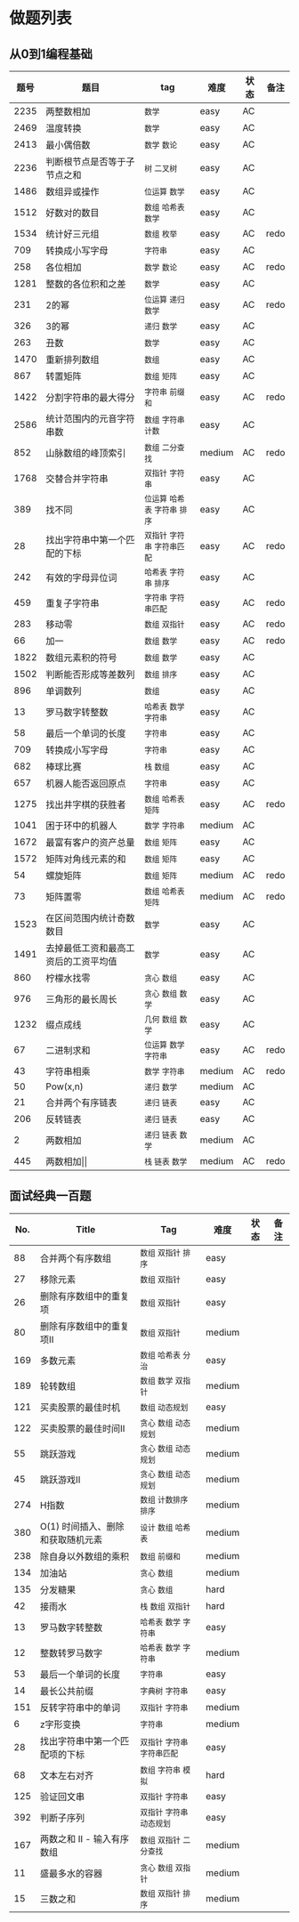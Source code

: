 # 做题列表

## 从0到1编程基础

| 题号 | 题目                                 | tag                               | 难度   | 状态 | 备注 |
| ---- | ------------------------------------ | --------------------------------- | ------ | ---- | ---- |
| 2235 | 两整数相加                           | `数学`                            | easy   | AC   |      |
| 2469 | 温度转换                             | `数学`                            | easy   | AC   |      |
| 2413 | 最小偶倍数                           | `数学` `数论`                     | easy   | AC   |      |
| 2236 | 判断根节点是否等于子节点之和         | `树` `二叉树`                     | easy   | AC   |      |
| 1486 | 数组异或操作                         | `位运算` `数学`                   | easy   | AC   |      |
| 1512 | 好数对的数目                         | `数组` `哈希表` `数学`            | easy   | AC   |      |
| 1534 | 统计好三元组                         | `数组` `枚举`                     | easy   | AC   | redo |
| 709  | 转换成小写字母                       | `字符串`                          | easy   | AC   |      |
| 258  | 各位相加                             | `数学` `数论`                     | easy   | AC   | redo |
| 1281 | 整数的各位积和之差                   | `数学`                            | easy   | AC   |      |
| 231  | 2的幂                                | `位运算` `递归` `数学`            | easy   | AC   | redo |
| 326  | 3的幂                                | `递归` `数学`                     | easy   | AC   |      |
| 263  | 丑数                                 | `数学`                            | easy   | AC   |      |
| 1470 | 重新排列数组                         | `数组`                            | easy   | AC   |      |
| 867  | 转置矩阵                             | `数组` `矩阵`                     | easy   | AC   |      |
| 1422 | 分割字符串的最大得分                 | `字符串` `前缀和`                 | easy   | AC   | redo |
| 2586 | 统计范围内的元音字符串数             | `数组` `字符串` `计数`            | easy   | AC   |      |
| 852  | 山脉数组的峰顶索引                   | `数组` `二分查找`                 | medium | AC   | redo |
| 1768 | 交替合并字符串                       | `双指针` `字符串`                 | easy   | AC   |      |
| 389  | 找不同                               | `位运算` `哈希表` `字符串` `排序` | easy   | AC   |      |
| 28   | 找出字符串中第一个匹配的下标         | `双指针` `字符串` `字符串匹配`    | easy   | AC   | redo |
| 242  | 有效的字母异位词                     | `哈希表` `字符串` `排序`          | easy   | AC   |      |
| 459  | 重复子字符串                         | `字符串` `字符串匹配`             | easy   | AC   | redo |
| 283  | 移动零                               | `数组` `双指针`                   | easy   | AC   | redo |
| 66   | 加一                                 | `数组` `数学`                     | easy   | AC   | redo |
| 1822 | 数组元素积的符号                     | `数组` `数学`                     | easy   | AC   |      |
| 1502 | 判断能否形成等差数列                 | `数组` `排序`                     | easy   | AC   |      |
| 896  | 单调数列                             | `数组`                            | easy   | AC   |      |
| 13   | 罗马数字转整数                       | `哈希表` `数学` `字符串`          | easy   | AC   |      |
| 58   | 最后一个单词的长度                   | `字符串`                          | easy   | AC   |      |
| 709  | 转换成小写字母                       | `字符串`                          | easy   | AC   |      |
| 682  | 棒球比赛                             | `栈` `数组`                       | easy   | AC   |      |
| 657  | 机器人能否返回原点                   | `字符串`                          | easy   | AC   |      |
| 1275 | 找出井字棋的获胜者                   | `数组` `哈希表` `矩阵`            | easy   | AC   | redo |
| 1041 | 困于环中的机器人                     | `数学` `字符串`                   | medium | AC   |      |
| 1672 | 最富有客户的资产总量                 | `数组` `矩阵`                     | easy   | AC   |      |
| 1572 | 矩阵对角线元素的和                   | `数组` `矩阵`                     | easy   | AC   |      |
| 54   | 螺旋矩阵                             | `数组` `矩阵`                     | medium | AC   | redo |
| 73   | 矩阵置零                             | `数组` `哈希表` `矩阵`            | medium | AC   | redo |
| 1523 | 在区间范围内统计奇数数目             | `数学`                            | easy   | AC   |      |
| 1491 | 去掉最低工资和最高工资后的工资平均值 | `数学`                            | easy   | AC   |      |
| 860  | 柠檬水找零                           | `贪心` `数组`                     | easy   | AC   |      |
| 976  | 三角形的最长周长                     | `贪心` `数组` `数学`              | easy   | AC   |      |
| 1232 | 缀点成线                             | `几何` `数组` `数学`              | easy   | AC   |      |
| 67   | 二进制求和                           | `位运算` `数学` `字符串`          | easy   | AC   | redo |
| 43   | 字符串相乘                           | `数学` `字符串`                   | medium | AC   | redo |
| 50   | Pow(x,n)                             | `递归` `数学`                     | medium | AC   |      |
| 21   | 合并两个有序链表                     | `递归` `链表`                     | easy   | AC   |      |
| 206  | 反转链表                             | `递归` `链表`                     | easy   | AC   |      |
| 2    | 两数相加                             | `递归` `链表` `数学`              | medium | AC   |      |
| 445  | 两数相加\|\|                         | `栈` `链表` `数学`                | medium | AC   | redo |

## 面试经典一百题

| No. | Title                             | Tag                            | 难度   | 状态 | 备注 |
| --- | --------------------------------- | ------------------------------ | ------ | ---- | ---- |
| 88  | 合并两个有序数组                  | `数组` `双指针` `排序`         | easy   |      |      |
| 27  | 移除元素                          | `数组` `双指针`                | easy   |      |      |
| 26  | 删除有序数组中的重复项            | `数组` `双指针`                | easy   |      |      |
| 80  | 删除有序数组中的重复项II          | `数组` `双指针`                | medium |      |      |
| 169 | 多数元素                          | `数组` `哈希表` `分治`         | easy   |      |      |
| 189 | 轮转数组                          | `数组` `数学` `双指针`         | medium |      |      |
| 121 | 买卖股票的最佳时机                | `数组` `动态规划`              | easy   |      |      |
| 122 | 买卖股票的最佳时间II              | `贪心` `数组` `动态规划`       | medium |      |      |
| 55  | 跳跃游戏                          | `贪心` `数组` `动态规划`       | medium |      |      |
| 45  | 跳跃游戏II                        | `贪心` `数组` `动态规划`       | medium |      |      |
| 274 | H指数                             | `数组` `计数排序` `排序`       | medium |      |      |
| 380 | O(1) 时间插入、删除和获取随机元素 | `设计` `数组` `哈希表`         | medium |      |      |
| 238 | 除自身以外数组的乘积              | `数组` `前缀和`                | medium |      |      |
| 134 | 加油站                            | `贪心` `数组`                  | medium |      |      |
| 135 | 分发糖果                          | `贪心` `数组`                  | hard   |      |      |
| 42  | 接雨水                            | `栈` `数组` `双指针`           | hard   |      |      |
| 13  | 罗马数字转整数                    | `哈希表` `数学` `字符串`       | easy   |      |      |
| 12  | 整数转罗马数字                    | `哈希表` `数学` `字符串`       | medium |      |      |
| 53  | 最后一个单词的长度                | `字符串`                       | easy   |      |      |
| 14  | 最长公共前缀                      | `字典树` `字符串`              | easy   |      |      |
| 151 | 反转字符串中的单词                | `双指针` `字符串`              | medium |      |      |
| 6   | z字形变换                         | `字符串`                       | medium |      |      |
| 28  | 找出字符串中第一个匹配项的下标    | `双指针` `字符串` `字符串匹配` | easy   |      |      |
| 68  | 文本左右对齐                      | `数组` `字符串` `模拟`         | hard   |      |      |
| 125 | 验证回文串                        | `双指针` `字符串`              | easy   |      |      |
| 392 | 判断子序列                        | `双指针` `字符串` `动态规划`   | easy   |      |      |
| 167 | 两数之和 II - 输入有序数组        | `数组` `双指针` `二分查找`     | medium |      |      |
| 11  | 盛最多水的容器                    | `贪心` `数组` `双指针`         | medium |      |      |
| 15  | 三数之和                          | `数组` `双指针` `排序`         | medium |      |      |

